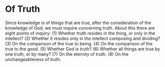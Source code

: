 # Of Truth

Since knowledge is of things that are true, after the consideration of the knowledge of God, we must inquire concerning truth. About this there are eight points of inquiry:
(1) Whether truth resides in the thing, or only in the intellect?
(2) Whether it resides only in the intellect composing and dividing?
(3) On the comparison of the true to being.
(4) On the comparison of the true to the good.
(5) Whether God is truth?
(6) Whether all things are true by one truth, or by many?
(7) On the eternity of truth.
(8) On the unchangeableness of truth.